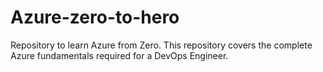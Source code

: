 # Azure-zero-to-hero
Repository to learn Azure from Zero. This repository covers the complete Azure fundamentals required for a DevOps Engineer.
